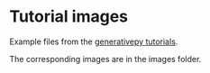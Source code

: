 # Tutorial images

Example files from the [generativepy tutorials](https://pythoninformer.com/generative-art/generativepy-tutorial/).

The corresponding images are in the images folder. 
